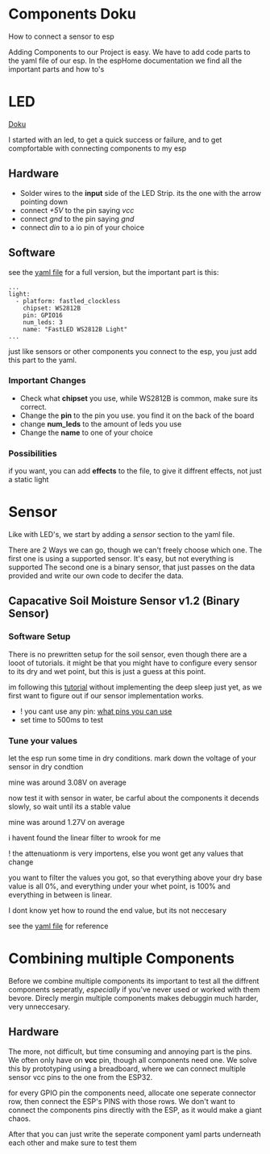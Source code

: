 Components Doku
===

How to connect a sensor to esp

Adding Components to our Project is easy. We have to add code parts to the yaml file of our esp.
In the espHome documentation we find all the important parts and how to's

# LED

[Doku](https://esphome.io/components/light/fastled.html)

I started with an led, to get a quick success or failure, and to get compfortable with connecting components to my esp

## Hardware
- Solder wires to the **input** side of the LED Strip. its the one with the arrow pointing down
- connect *+5V* to the pin saying *vcc*
- connect *gnd* to the pin saying *gnd*
- connect *din* to a io pin of your choice

## Software

see the [yaml file](./esp_LED.yaml) for a full version,
but the important part is this:

```
...
light:
  - platform: fastled_clockless
    chipset: WS2812B
    pin: GPIO16
    num_leds: 3
    name: "FastLED WS2812B Light"
...
```

just like sensors or other components you connect to the esp,
you just add this part to the yaml.

### Important Changes
- Check what **chipset** you use, while WS2812B is common, make sure its correct.
- Change the **pin** to the pin you use. you find it on the back of the board
- change **num_leds** to the amount of leds you use
- Change the **name** to one of your choice

### Possibilities
if you want, you can add **effects** to the file, to give it diffrent effects, not just a static light

# Sensor

Like with LED's, we start by adding a *sensor* section to the yaml file.

There are 2 Ways we can go, though we can't freely choose which one.
The first one is using a supported sensor. It's easy, but not everything is supported
The second one is a binary sensor, that just passes on the data provided and write our own code to decifer the data.

## Capacative Soil Moisture Sensor v1.2 (Binary Sensor)

### Software Setup
There is no prewritten setup for the soil sensor, even though there are a looot of tutorials. it might be that you might have to configure every sensor to its dry and wet point, but this is just a guess at this point.

im following this [tutorial](https://www.emadashi.com/2021/01/m5-atom-lite-home-assistant-esphome-and-capacitive-soil-sensor/) without implementing the deep sleep just yet, as we first want to figure out if our sensor implementation works.

- ! you cant use any pin: [what pins you can use](https://esphome.io/components/sensor/adc.html)
- set time to 500ms to test

### Tune your values
let the esp run some time in dry conditions. mark down the voltage of your sensor in dry condtion

mine was around 3.08V on average

now test it with sensor in water, be carful about the components
it decends slowly, so wait until its a stable value

mine was around 1.27V on average

i havent found the linear filter to wrook for me

! the attenuationm is very importens, else you wont get any values that change

you want to filter the values you got, so that everything above your dry base value is all 0%, and everything under your whet point, is 100% and everything in between is linear.

I dont know yet how to round the end value, but its not neccesary

see the [yaml file](./esp_soilmoisture.yaml) for reference

# Combining multiple Components

Before we combine multiple components its important to test all the diffrent components seperatly, *especially* if you've never used or worked with them bevore.
Direcly mergin multiple components makes debuggin much harder, very unneccesary.

## Hardware

The more, not difficult, but time consuming and annoying part is the pins. We often only have on **vcc** pin, though all components need one. We solve this by prototyping using a breadboard, where we can connect multiple sensor vcc pins to the one from the ESP32.

for every GPIO pin the components need, allocate one seperate connector row, then connect the ESP's PINS with those rows. We don't want to connect the components pins directly with the ESP, as it would make a giant chaos.

After that you can just write the seperate component yaml parts underneath each other and make sure to test them